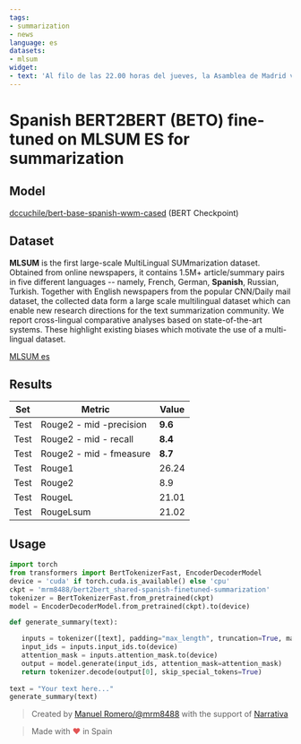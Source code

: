 ```yaml
---
tags:
- summarization
- news
language: es
datasets:
- mlsum
widget:
- text: 'Al filo de las 22.00 horas del jueves, la Asamblea de Madrid vive un momento sorprendente: Vox decide no apoyar una propuesta del PP en favor del blindaje fiscal de la Comunidad. Se ha roto la unidad de los tres partidos de derechas. Es un hecho excepcional. Desde que arrancó la legislatura, PP, Cs y Vox han votado en bloque casi el 75% de las veces en el pleno de la Cámara. Juntos decidieron la composición de la Mesa de la Asamblea. Juntos invistieron presidenta a Isabel Díaz Ayuso. Y juntos han votado la mayoría de proposiciones no de ley, incluida la que ha marcado el esprint final de la campaña para las elecciones generales: acaban de instar al Gobierno de España a "la ilegalización inmediata" de los partidos separatistas "que atenten contra la unidad de la Nación". Los críticos de Cs no comparten el apoyo al texto de Vox contra el secesionisimo Ese balance retrata una necesidad antes que una complicidad, según fuentes del PP con predicamento en la dirección regional y nacional. Tras casi 15 años gobernando con mayoría absoluta, la formación conservadora vivió como una tortura la pasada legislatura, en la que dependió de Cs para sacar adelante sus iniciativas. El problema se agudizó tras las elecciones autonómicas de mayo. El PP ha tenido que formar con Cs el primer gobierno de coalición de la historia de la región, y ni siquiera con eso le basta para ganar las votaciones de la Cámara. Los dos socios gubernamentales necesitan a Vox, la menos predecible de las tres formaciones. "Tenemos que trabajar juntos defendiendo la unidad del país, por eso no quisimos dejar a Vox solo", dijo ayer Díaz Ayuso para justificar el apoyo de PP y Cs a la proposición de la extrema derecha sobre Cataluña. "Después nosotros llevábamos otra proposición para defender el blindaje fiscal de Madrid, y ahí Vox nos dejó atrás. No permitió que esto saliera. Es un grave error por su parte", prosiguió, recalcando el enfado del PP. "Demuestra que está más en cuestiones electoralistas", subrayó. "Los que pensamos, con nuestras inmensas diferencias, que tenemos cosas en común que nos unen como partidos que queremos Comunidades libres, con bajos impuestos, en las que se viva con seguridad y en paz, tenemos que estar unidos", argumentó. "Y por lo menos nosotros de nuestra línea no nos separamos". Al contrario de lo que está ocurriendo el Ayuntamiento de Madrid, donde el PP y Cs ya han defendido posiciones de voto distintas, pese a compartir el Gobierno, en la Asamblea los partidos de Díaz Ayuso e Ignacio Aguado están actuando con la máxima lealtad en las votaciones del pleno. Otra cosa son las comisiones. Y el caso Avalmadrid. Es en ese terreno donde Cs y Vox están buscando el margen de maniobra necesario para separarse del PP en plena campaña electoral, abandonando a su suerte a su socio para distinguirse ante los electores. —"Usted me ha dejado tirada", le espetó la presidenta de la Comunidad de Madrid a Rocío Monasterio tras saber que Vox permitiría que la izquierda tuviera mayoría en la comisión parlamentaria que investigará los avales concedidos por la empresa semipública entre 2007 y 2018, lo que podría incluir el de 400.000 euros aprobado en 2011, y nunca devuelto al completo, para una empresa participada por el padre de Isabel Díaz Ayuso. "Monasterio no es de fiar. Dice una cosa y hace la contraria", dice una fuente popular sobre las negociaciones mantenidas para repartirse los puestos de las diferentes comisiones, que Vox no cumplió tras buscar un segundo pacto con otras formaciones (que no llegó a buen puerto). Ilegalización de Vox Los tres partidos de derechas también se han enfrentado por la ubicación de Vox en el pleno. Las largas negociaciones para la investidura de Díaz Ayuso dejaron heridas abiertas. Y los diputados de Cs no desaprovechan la oportunidad de lanzar dardos contra los de Vox, pero luego coinciden con ellos en la mayoría de votaciones. Ocurrió, por ejemplo, el jueves, cuando se debatía la polémica proposición para instar al Gobierno nacional a ilegalizar a los partidos separatistas que atenten contra la unidad de España. —"Mostrar nuestra sorpresa ante la presentación por parte de Vox de esta propuesta", lanzó Araceli Gómez, diputada de la formación de Aguado. "Sorprende que planteen ustedes este asunto cuando está también sobre la mesa el debate de su propia ilegalización por atentar contra el ordenamiento jurídico o contra valores constitucionales como la igualdad o la no discriminación". Luego de esa descalificación, y ante la incredulidad de los diputados de los partidos de izquierdas, Cs unió sus votos a los de Vox y a los del PP. La decisión ha provocado polémica interna, como demuestra que Albert Rivera no la apoyara ayer explícitamente. Tampoco ha sido bien acogida por el sector crítico de la formación. Pero ha demostrado una cosa: en Madrid hay tres partidos que casi siempre votan como uno.'
---
```


# Spanish BERT2BERT (BETO) fine-tuned on MLSUM ES for summarization

## Model
[dccuchile/bert-base-spanish-wwm-cased](https://huggingface.co/dccuchile/bert-base-spanish-wwm-cased) (BERT Checkpoint)

## Dataset
**MLSUM** is the first large-scale MultiLingual SUMmarization dataset. Obtained from online newspapers, it contains 1.5M+ article/summary pairs in five different languages -- namely, French, German, **Spanish**, Russian, Turkish. Together with English newspapers from the popular CNN/Daily mail dataset, the collected data form a large scale multilingual dataset which can enable new research directions for the text summarization community. We report cross-lingual comparative analyses based on state-of-the-art systems. These highlight existing biases which motivate the use of a multi-lingual dataset.

[MLSUM es](https://huggingface.co/datasets/viewer/?dataset=mlsum)

## Results

|Set|Metric| Value|
|----|------|------|
| Test  |Rouge2 - mid -precision | **9.6**|
| Test | Rouge2 - mid - recall | **8.4**|
| Test | Rouge2 - mid - fmeasure | **8.7**|
| Test | Rouge1 | 26.24 |
| Test | Rouge2 | 8.9 |
| Test | RougeL | 21.01|
| Test | RougeLsum | 21.02 |

## Usage

 ```python
 import torch
 from transformers import BertTokenizerFast, EncoderDecoderModel
 device = 'cuda' if torch.cuda.is_available() else 'cpu'
 ckpt = 'mrm8488/bert2bert_shared-spanish-finetuned-summarization'
 tokenizer = BertTokenizerFast.from_pretrained(ckpt)
model = EncoderDecoderModel.from_pretrained(ckpt).to(device)

def generate_summary(text):

    inputs = tokenizer([text], padding="max_length", truncation=True, max_length=512, return_tensors="pt")
    input_ids = inputs.input_ids.to(device)
    attention_mask = inputs.attention_mask.to(device)
    output = model.generate(input_ids, attention_mask=attention_mask)
    return tokenizer.decode(output[0], skip_special_tokens=True)
    
text = "Your text here..."
generate_summary(text)
```

> Created by [Manuel Romero/@mrm8488](https://twitter.com/mrm8488) with the support of [Narrativa](https://www.narrativa.com/)

> Made with <span style="color: #e25555;">&hearts;</span> in Spain

